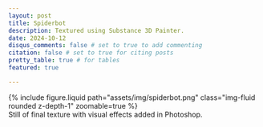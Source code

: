 ```yaml
---
layout: post
title: Spiderbot
description: Textured using Substance 3D Painter.
date: 2024-10-12
disqus_comments: false # set to true to add commenting
citation: false # set to true for citing posts
pretty_table: true # for tables
featured: true

---
```


<div class="row mt-3">
    <div class="col-sm mt-3 mt-md-0">
        {% include figure.liquid path="assets/img/spiderbot.png" class="img-fluid rounded z-depth-1" zoomable=true %}
        <div class="caption">
        Still of final texture with visual effects added in Photoshop.
        </div>
    </div>
</div>
